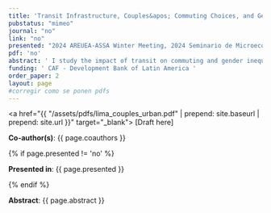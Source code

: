 ```yaml
---
title: 'Transit Infrastructure, Couples&apos; Commuting Choices, and Gender Earnings Inequality'
pubstatus: "mimeo"
journal: "no"
link: "no"
presented: "2024 AREUEA-ASSA Winter Meeting, 2024 Seminario de Microeconomia Aplicada (MAP),  17th North American Meeting of the Urban Economics Association, 12th European Meeting of the Urban Economics Association, 98th Conference of the Western Economic Association International, 2022 LACEA’s Urban Economics Network Meetings"
pdf: 'no' 
abstract: ' I study the impact of transit on commuting and gender inequality in single and married households. I propose a new channel through which transit infrastructure can affect married households: labor and commuting decisions are made jointly. When the husband increases his earnings, the household is more willing to sacrifice the wife&rsquo;s earnings to reduce the household&rsquo;s commuting costs. Therefore, improving the husband&rsquo;s prospects through reduced commute times (direct channel) can affect his wife&rsquo;s prospects (indirect channel) and vice-versa. I set up a general equilibrium model featuring single and married households and use it to study new transit infrastructure in Lima, Peru. In the counterfactual analysis, in areas that experienced the largest reductions in commuting times, the gender gap in real earnings among married households decreased by 12 percent. However, the gap remained unchanged among singles. To a first order, absent the indirect use channel and considering all locations in the city, the gender gap in dual-earner households would have decreased by about 23 percent more. '
funding: ' CAF - Development Bank of Latin America '
order_paper: 2
layout: page
#corregir como se ponen pdfs
---
```


<a href="{{ "/assets/pdfs/lima_couples_urban.pdf" | prepend: site.baseurl | prepend: site.url }}" target="_blank"> [Draft here] </a>

<p><b>Co-author(s)</b>: {{ page.coauthors }} </p>

{% if page.presented != 'no' %}
<p><b>Presented in</b>: {{ page.presented }} </p>
{% endif %}

<div class ="text"><p><b>Abstract</b>: {{ page.abstract }} </p></div>

